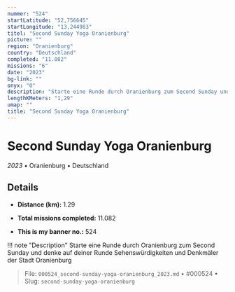 ```yaml
---
nummer: "524"
startLatitude: "52,756645"
startLongitude: "13,244983"
titel: "Second Sunday Yoga Oranienburg"
picture: ""
region: "Oranienburg"
country: "Deutschland"
completed: "11.082"
missions: "6"
date: "2023"
bg-link: ""
onyx: "0"
description: "Starte eine Runde durch Oranienburg zum Second Sunday und denke auf deiner Runde Sehenswürdigkeiten und Denkmäler der Stadt Oranienburg"
lengthKMeters: "1,29"
umap: ""
title: "Second Sunday Yoga Oranienburg"
---
```

# Second Sunday Yoga Oranienburg

*2023* • Oranienburg • Deutschland



## Details
- **Distance (km):** 1.29

- **Total missions completed:** 11.082
- **This is my banner no.:** 524


!!! note "Description"
    Starte eine Runde durch Oranienburg zum Second Sunday und denke auf deiner Runde Sehenswürdigkeiten und Denkmäler der Stadt Oranienburg




> File: `000524_second-sunday-yoga-oranienburg_2023.md` • #000524 • Slug: `second-sunday-yoga-oranienburg`

